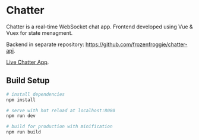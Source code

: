 # Chatter

Chatter is a real-time WebSocket chat app. Frontend developed using Vue & Vuex for state menagment.

Backend in separate repository: https://github.com/frozenfroggie/chatter-api.

[Live Chatter App](https://chatter.cf).

## Build Setup

``` bash
# install dependencies
npm install

# serve with hot reload at localhost:8080
npm run dev

# build for production with minification
npm run build
```
